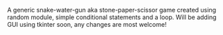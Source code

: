 
A generic snake-water-gun aka stone-paper-scissor game created using random module, simple conditional statements and a loop. Will be adding GUI using tkinter soon, any changes are most welcome!
